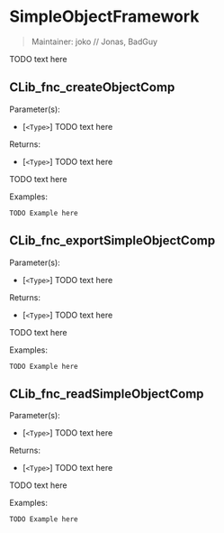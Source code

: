 # SimpleObjectFramework

> Maintainer: joko // Jonas, BadGuy

TODO text here


## CLib_fnc_createObjectComp

Parameter(s):
* [`<Type>`] TODO text here

Returns:
* [`<Type>`] TODO text here

TODO text here

Examples:

```sqf
TODO Example here
```

## CLib_fnc_exportSimpleObjectComp

Parameter(s):
* [`<Type>`] TODO text here

Returns:
* [`<Type>`] TODO text here

TODO text here

Examples:

```sqf
TODO Example here
```

## CLib_fnc_readSimpleObjectComp

Parameter(s):
* [`<Type>`] TODO text here

Returns:
* [`<Type>`] TODO text here

TODO text here

Examples:

```sqf
TODO Example here
```

[`<Control>`]: https://community.bistudio.com/wiki/Control
[`<Anything>`]: https://community.bistudio.com/wiki/Anything
[`<Config>`]: https://community.bistudio.com/wiki/Config
[`<Object>`]: https://community.bistudio.com/wiki/Object
[`<String>`]: https://community.bistudio.com/wiki/String
[`<Number>`]: https://community.bistudio.com/wiki/Number
[`<Array>`]: https://community.bistudio.com/wiki/Array
[`<Position>`]: https://community.bistudio.com/wiki/Position
[`<Color>`]: https://community.bistudio.com/wiki/Color
[`<Boolean>`]: https://community.bistudio.com/wiki/Boolean
[`<Code>`]: https://community.bistudio.com/wiki/Code
[`<Group>`]: https://community.bistudio.com/wiki/Group
[`<Location>`]: https://community.bistudio.com/wiki/Location
